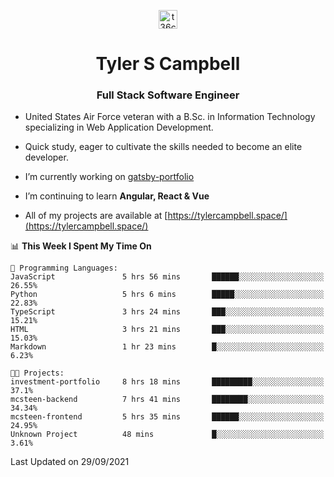 <p align="center">
<a href="https://www.linkedin.com/in/t36campbell" target="blank"><img align="center" src="https://ik.imagekit.io/t36campbell/Portfolio/linkedin.png.original_m8bbGgPh6.png" alt="t36campbell" height="30" width="30" /></a>
</p>
<h1 align="center">Tyler S Campbell</h1>
<h3 align="center">Full Stack Software Engineer</h3>

* United States Air Force veteran with a B.Sc. in Information Technology specializing in Web Application Development. 

* Quick study, eager to cultivate the skills needed to become an elite developer.

* I’m currently working on [gatsby-portfolio](https://github.com/t36campbell/gatsby-portfolio)

* I’m continuing to learn **Angular, React & Vue**

* All of my projects are available at [https://tylercampbell.space/](https://tylercampbell.space/)

<!--START_SECTION:waka-->
📊 **This Week I Spent My Time On** 

```text
💬 Programming Languages: 
JavaScript               5 hrs 56 mins       ██████░░░░░░░░░░░░░░░░░░░   26.55% 
Python                   5 hrs 6 mins        █████░░░░░░░░░░░░░░░░░░░░   22.83% 
TypeScript               3 hrs 24 mins       ███░░░░░░░░░░░░░░░░░░░░░░   15.21% 
HTML                     3 hrs 21 mins       ███░░░░░░░░░░░░░░░░░░░░░░   15.03% 
Markdown                 1 hr 23 mins        █░░░░░░░░░░░░░░░░░░░░░░░░   6.23%

🐱‍💻 Projects: 
investment-portfolio     8 hrs 18 mins       █████████░░░░░░░░░░░░░░░░   37.1% 
mcsteen-backend          7 hrs 41 mins       ████████░░░░░░░░░░░░░░░░░   34.34% 
mcsteen-frontend         5 hrs 35 mins       ██████░░░░░░░░░░░░░░░░░░░   24.95% 
Unknown Project          48 mins             █░░░░░░░░░░░░░░░░░░░░░░░░   3.61%

```


 Last Updated on 29/09/2021
<!--END_SECTION:waka-->
